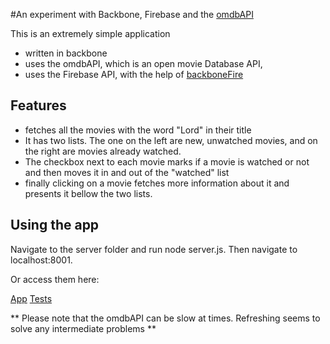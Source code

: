#An experiment with Backbone, Firebase and the [omdbAPI](http://www.omdbapi.com/)

This is an extremely simple application 
* written in backbone  
* uses the omdbAPI, which is an open movie Database API,
* uses the Firebase API, with the help of [backboneFire](https://github.com/firebase/backbonefire)

## Features
* fetches all the movies with the word "Lord" in their title
* It has two lists. The one on the left are new, unwatched movies, and on the right are movies already watched.
* The checkbox next to each movie marks if a movie is watched or not and then moves it in and out of the "watched" list
* finally clicking on a movie fetches more information about it and presents it bellow the two lists.

## Using the app
Navigate to the server folder and run node server.js. Then navigate to localhost:8001.

Or access them here:

[App](https://piscine-choucroute-6594.herokuapp.com/)
[Tests](https://piscine-choucroute-6594.herokuapp.com/tests/SpecRunner.html#)


** Please note that the omdbAPI can be slow at times. Refreshing seems to solve any intermediate problems ** 
